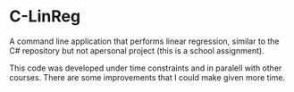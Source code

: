 # C-LinReg

A command line application that performs linear regression, similar to the C# repository but not  apersonal project (this is a school assignment).

This code was developed under time constraints and in paralell with other courses. There are some improvements that I could make given more time.
